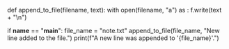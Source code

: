 def append_to_file(filename, text):
    with open(filename, "a") as :
        f.write(text + "\n")

if __name__ == "__main__":
    file_name = "note.txt"
    append_to_file(file_name, "New line added to the file.")
    print(f"A new line was appended to '{file_name}'.")
